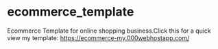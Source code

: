 # ecommerce_template
Ecommerce Template for online shopping business.Click this for a quick view my template:
https://ecommerce-my.000webhostapp.com/
